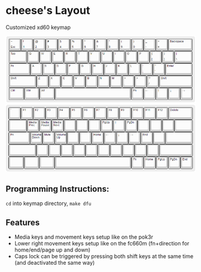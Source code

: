 # cheese's Layout
Customized xd60 keymap 

![Base Layout](base_layout.png "Base Layout")
![Fn Layout](fn_layout.png "Fn Layout")

## Programming Instructions:
`cd` into keymap directory, `make dfu`

## Features
- Media keys and movement keys setup like on the pok3r
- Lower right movement keys setup like on the fc660m (fn+direction for home/end/page up and down)
- Caps lock can be triggered by pressing both shift keys at the same time (and deactivated the same way)
